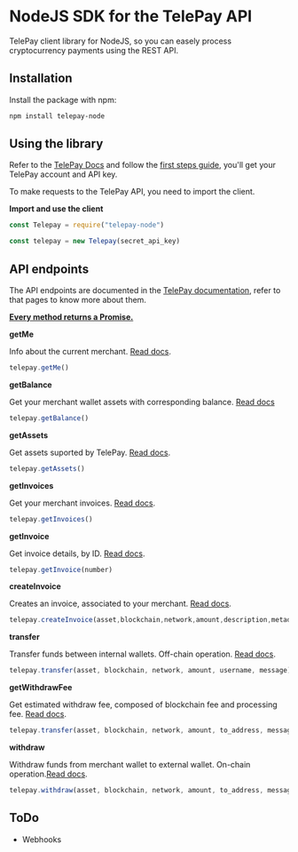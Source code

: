 # NodeJS SDK for the TelePay API

TelePay client library for NodeJS, so you can easely process cryptocurrency payments using the REST API.

## Installation

Install the package with npm:

```bash
npm install telepay-node
```

## Using the library

Refer to the [TelePay Docs](https://telepay.readme.io) and follow the [first steps guide](https://telepay.readme.io/reference/first-steps), you'll get your TelePay account and API key.

To make requests to the TelePay API, you need to import the client.

**Import and use the client**

```javascript
const Telepay = require("telepay-node")

const telepay = new Telepay(secret_api_key)
```

## API endpoints

The API endpoints are documented in the [TelePay documentation](https://telepay.readme.io/reference/endpoints), refer to that pages to know more about them.

**<u>Every method returns a Promise.</u>**

**getMe**

Info about the current merchant. [Read docs](https://telepay.readme.io/reference/getme).

```javascript
telepay.getMe()
```

**getBalance**

Get your merchant wallet assets with corresponding balance. [Read docs](https://telepay.readme.io/reference/getbalance)

```javascript
telepay.getBalance()
```

**getAssets**

Get assets suported by TelePay. [Read docs](https://telepay.readme.io/reference/getassets).

```javascript
telepay.getAssets()
```
**getInvoices**

Get your merchant invoices. [Read docs](https://telepay.readme.io/reference/getinvoices).

```javascript
telepay.getInvoices()
```
**getInvoice**

Get invoice details, by ID. [Read docs](https://telepay.readme.io/reference/getinvoice).

```javascript
telepay.getInvoice(number)
```
**createInvoice**

Creates an invoice, associated to your merchant. [Read docs](https://telepay.readme.io/reference/createinvoice).

```javascript
telepay.createInvoice(asset,blockchain,network,amount,description,metadata, success_url, cancel_url, expires_at)
```
**transfer**

Transfer funds between internal wallets. Off-chain operation. [Read docs](https://telepay.readme.io/reference/transfer).

```javascript
telepay.transfer(asset, blockchain, network, amount, username, message)
```
**getWithdrawFee**

Get estimated withdraw fee, composed of blockchain fee and processing fee. [Read docs](https://telepay.readme.io/reference/getWithdrawFee).

```javascript
telepay.transfer(asset, blockchain, network, amount, to_address, message)
```
**withdraw**

Withdraw funds from merchant wallet to external wallet. On-chain operation.[Read docs](https://telepay.readme.io/reference/withdraw).

```javascript
telepay.withdraw(asset, blockchain, network, amount, to_address, message)
```

## ToDo
* Webhooks
